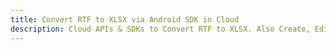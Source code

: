 ---title: Convert RTF to XLSX via Android SDK in Clouddescription: Cloud APIs & SDKs to Convert RTF to XLSX. Also Create, Edit & Render Microsoft Word & OpenOffice documents in the Cloud.---